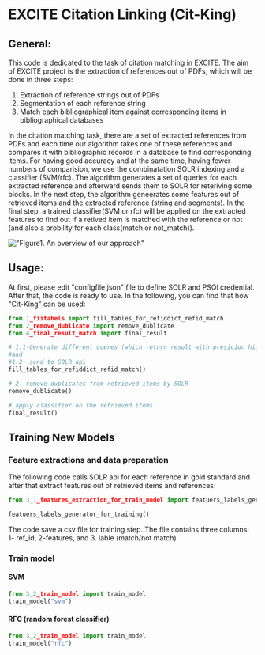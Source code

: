 # EXCITE Citation Linking (Cit-King)

## General:
This code is dedicated to the task of citation matching in [EXCITE](https://west.uni-koblenz.de/en/research/excite).
The aim of EXCITE project is the extraction of references out of PDFs, which will be done in three steps:

1. Extraction of reference strings out of PDFs
2. Segmentation of each reference string
3. Match each bibliographical item against corresponding items in bibliographical databases
 
In the citation matching task, there are a set of extracted references from PDFs and each time our algorithm takes one of these references and compares it with bibliographic records in a database to find corresponding items. For having good accuracy and at the same time, having fewer numbers of comparision, we use the combinatation SOLR indexing and a classifier (SVM/rfc).
The algorithm generates a set of queries for each extracted reference and afterward sends them to SOLR for reteriving some blocks. In the next step, the algorithm geneerates some features out of retrieved items and the extracted reference (string and segments).
In the final step, a trained classifier(SVM or rfc) will be applied on the extracted features to find out if a retived item is matched with the reference or not (and also a probility for each class(match or not_match)).

!["Figure1. An overview of our approach"](https://raw.githubusercontent.com/exciteproject/ref_matcher/master/picreadme/overview.png)


## Usage:
At first, please edit "configfile.json" file to define SOLR and PSQl credential. After that, the code is ready to use. In the following, you can find that how "Cit-King" can be used:

```python
from 1_fiitabels import fill_tables_for_refiddict_refid_match
from 2_remove_dublicate import remove_dublicate
from 4_final_result_match import final_result

# 1.1-Generate different queres (which return result with presicion higher that 0.6) for each reference 
#and
#1.2- send to SOLR api
fill_tables_for_refiddict_refid_match()

# 2- remove duplicates from retrieved items by SOLR
remove_dublicate()

# apply classifier on the retrieved items
final_result()
```
## Training New Models
### Feature extractions and data preparation
The following code calls SOLR api for each reference in gold standard and after that extract features out of retrieved items and references: 
```python
from 3_1_features_extraction_for_train_model import featuers_labels_generator_for_training

featuers_labels_generator_for_training()
```
The code save a csv file for training step. The file contains three columns: 1- ref_id, 2-features, and 3. lable (match/not match)

### Train model 
#### SVM
```python
from 3_2_train_model import train_model
train_model("svm")
```

#### RFC (random forest classifier)
```python
from 3_2_train_model import train_model
train_model("rfc")
```
